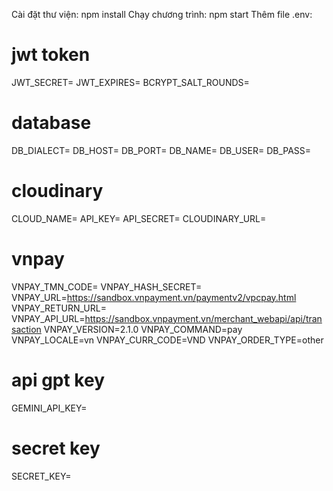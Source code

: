 Cài đặt thư viện: npm install
Chạy chương trình: npm start
Thêm file .env:
# jwt token
JWT_SECRET=
JWT_EXPIRES=
BCRYPT_SALT_ROUNDS=

# database
DB_DIALECT=
DB_HOST=
DB_PORT=
DB_NAME=
DB_USER=
DB_PASS=

# cloudinary
CLOUD_NAME=
API_KEY=
API_SECRET=
CLOUDINARY_URL=

# vnpay
VNPAY_TMN_CODE=
VNPAY_HASH_SECRET=
VNPAY_URL=https://sandbox.vnpayment.vn/paymentv2/vpcpay.html
VNPAY_RETURN_URL= 
VNPAY_API_URL=https://sandbox.vnpayment.vn/merchant_webapi/api/transaction
VNPAY_VERSION=2.1.0
VNPAY_COMMAND=pay
VNPAY_LOCALE=vn
VNPAY_CURR_CODE=VND
VNPAY_ORDER_TYPE=other

# api gpt key
GEMINI_API_KEY=

# secret key
SECRET_KEY=


